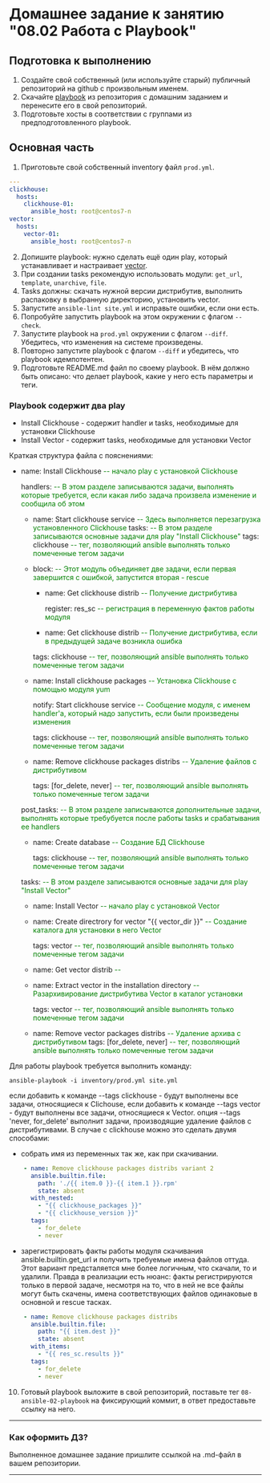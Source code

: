 # Домашнее задание к занятию "08.02 Работа с Playbook"

## Подготовка к выполнению

1. Создайте свой собственный (или используйте старый) публичный репозиторий на github с произвольным именем.
2. Скачайте [playbook](./playbook/) из репозитория с домашним заданием и перенесите его в свой репозиторий.
3. Подготовьте хосты в соответствии с группами из предподготовленного playbook.

## Основная часть

1. Приготовьте свой собственный inventory файл `prod.yml`.
```yaml
---
clickhouse:
  hosts:
    clickhouse-01:
      ansible_host: root@centos7-n
vector:
  hosts:
    vector-01:
      ansible_host: root@centos7-n

```
2. Допишите playbook: нужно сделать ещё один play, который устанавливает и настраивает [vector](https://vector.dev).
3. При создании tasks рекомендую использовать модули: `get_url`, `template`, `unarchive`, `file`.
4. Tasks должны: скачать нужной версии дистрибутив, выполнить распаковку в выбранную директорию, установить vector.
5. Запустите `ansible-lint site.yml` и исправьте ошибки, если они есть.
6. Попробуйте запустить playbook на этом окружении с флагом `--check`.
7. Запустите playbook на `prod.yml` окружении с флагом `--diff`. Убедитесь, что изменения на системе произведены.
8. Повторно запустите playbook с флагом `--diff` и убедитесь, что playbook идемпотентен.
9. Подготовьте README.md файл по своему playbook. В нём должно быть описано: что делает playbook, какие у него есть параметры и теги.


### Playbook содержит два play

- Install Clickhouse - содержит handler и tasks, необходимые для установки Clickhouse
- Install Vector - содержит tasks, необходимые для установки Vector

Краткая структура файла с пояснениями:
- name: Install Clickhouse <span style="color:green"> -- начало play с установкой Clickhouse</span>

  handlers: <span style="color:green"> -- В этом разделе записываются задачи, выполнять которые требуется, если какая либо задача произвела изменение и сообщила об этом</span>
    - name: Start clickhouse service <span style="color:green"> -- Здесь выполняется перезагрузка установленного Clickhouse </span>
  tasks: <span style="color:green"> -- В этом разделе записываются основные задачи для play "Install Clickhouse"</span>
      tags: clickhouse <span style="color:green"> -- тег, позволяющий ansible выполнять только помеченные тегом задачи </span>
    - block: <span style="color:green"> -- Этот модуль объединяет две задачи, если первая завершится с ошибкой, запустится вторая - rescue</span>
        - name: Get clickhouse distrib <span style="color:green"> -- Получение дистрибутива</span>

          register: res_sc <span style="color:green"> -- регистрация в переменную фактов работы модуля</span>
        - name: Get clickhouse distrib <span style="color:green"> -- Получение дистрибутива, если в предыдущей задаче возникла ошибка</span>
      
      tags: clickhouse <span style="color:green"> -- тег, позволяющий ansible выполнять только помеченные тегом задачи</span>
    - name: Install clickhouse packages <span style="color:green"> -- Установка Clickhouse с помощью модуля yum</span>
  
      notify: Start clickhouse service <span style="color:green"> -- Сообщение модуля, с именем handler'а, который надо запустить, если были произведены изменения</span>

      tags: clickhouse <span style="color:green"> -- тег, позволяющий ansible выполнять только помеченные тегом задачи</span>

    - name: Remove clickhouse packages distribs <span style="color:green"> -- Удаление файлов с дистрибутивом</span>

      tags: [for_delete, never] <span style="color:green"> -- тег, позволяющий ansible выполнять только помеченные тегом задачи</span>

  post_tasks: <span style="color:green"> -- В этом разделе записываются дополнительные задачи, выполнять которые требубуется после работы tasks и срабатывания ее handlers</span>
    - name: Create database <span style="color:green"> -- Создание БД Clickhouse</span>
      
      tags: clickhouse <span style="color:green"> -- тег, позволяющий ansible выполнять только помеченные тегом задачи</span>
  
  tasks: <span style="color:green"> -- В этом разделе записываются основные задачи для play "Install Vector"</span>
    - name: Install Vector<span style="color:green"> -- начало play с установкой Vector</span>
    - name: Create directrory for vector "{{ vector_dir }}" <span style="color:green"> -- Создание каталога для установки в него Vector</span>
      
      tags: vector <span style="color:green"> -- тег, позволяющий ansible выполнять только помеченные тегом задачи</span>
    - name: Get vector distrib <span style="color:green"> -- </span>
    - name: Extract vector in the installation directory <span style="color:green"> -- Разархивирование дистрибутива Vector в каталог установки</span>
      
      tags: vector <span style="color:green"> -- тег, позволяющий ansible выполнять только помеченные тегом задачи</span>
    
    - name: Remove vector packages distribs <span style="color:green"> -- Удаление архива с дистрибутивом</span>
      tags: [for_delete, never] <span style="color:green"> -- тег, позволяющий ansible выполнять только помеченные тегом задачи</span>


Для работы playbook требуется выполнить команду:
```shell
ansible-playbook -i inventory/prod.yml site.yml
```
если добавить к команде --tags clickhouse - будут выполнены все задачи, относящиеся к Clichouse,
если добавить к команде --tags vector - будут выполнены все задачи, относящиеся к Vector.
опция --tags 'never, for_delete' выполнит задачи, производящие удаление файлов с дистрибутивами.
В случае с clickhouse можно это сделать двумя способами: 
- собрать имя из переменных так же, как при скачивании.
```yaml
    - name: Remove clickhouse packages distribs variant 2
      ansible.builtin.file:
        path: './{{ item.0 }}-{{ item.1 }}.rpm'
        state: absent
      with_nested:
        - "{{ clickhouse_packages }}"
        - "{{ clickhouse_version }}"
      tags:
        - for_delete
        - never
```
- зарегистрировать факты работы модуля скачивания ansible.builtin.get_url
и получить требуемые имена файлов оттуда. Этот вариант предсталяется мне более логичным, что скачали, то и удалили.
Правда в реализации есть нюанс: факты регистрируются только в первой задаче, несмотря на то, что в ней не все файлы могут быть скачены, имена соответствующих файлов одинаковые в основной и rescue тасках. 
```yaml
    - name: Remove clickhouse packages distribs
      ansible.builtin.file:
        path: "{{ item.dest }}"
        state: absent
      with_items:
        - "{{ res_sc.results }}"
      tags:
        - for_delete
        - never
```


10. Готовый playbook выложите в свой репозиторий, поставьте тег `08-ansible-02-playbook` на фиксирующий коммит, в ответ предоставьте ссылку на него.


---

### Как оформить ДЗ?

Выполненное домашнее задание пришлите ссылкой на .md-файл в вашем репозитории.

---